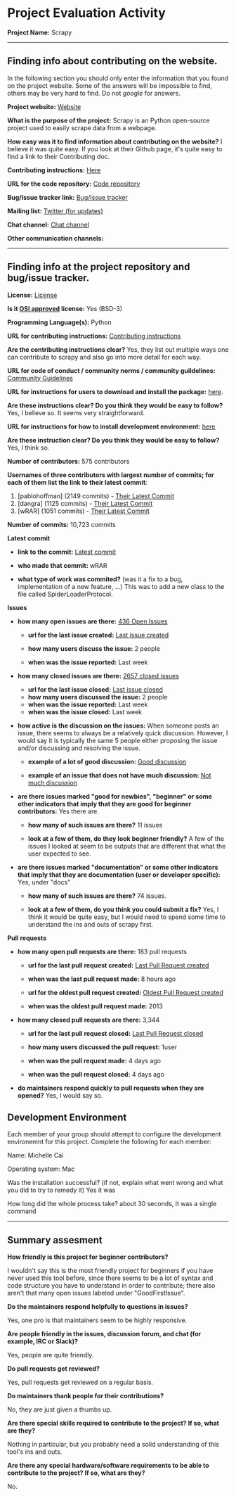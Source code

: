 # Project Evaluation Activity



__Project Name:__  Scrapy


---

## Finding info about contributing on the website.

In the following section you should only enter the information that you
found on the project website. Some of the answers will be impossible to find, others
may be very hard to find. Do not _google_ for answers.

__Project website:__ [Website](https://scrapy.org/)


__What is the purpose of the project:__ Scrapy is an Python open-source project used to easily scrape data from a webpage.


__How easy was it to find information about contributing on the website?__ I believe it was quite easy. If you look at their Github page, it's quite easy to find a link to their Contributing doc.

__Contributing instructions:__ [Here](https://docs.scrapy.org/en/master/contributing.html) 

__URL for the code repository:__ [Code repository](https://github.com/scrapy/scrapy?tab=readme-ov-file)

__Bug/Issue tracker link:__ [Bug/Issue tracker](https://github.com/scrapy/scrapy/issues)

__Mailing list:__ [Twitter (for updates)](https://x.com/ScrapyProject)

__Chat channel:__ [Chat channel](https://discord.com/invite/mv3yErfpvq)

__Other communication channels:__




---

## Finding info at the project repository and bug/issue tracker.

__License:__ [License](https://github.com/scrapy/scrapy/blob/master/LICENSE)

__Is it [OSI approved](https://opensource.org/licenses/alphabetical) license:__ Yes (BSD-3)

__Programming Language(s):__ Python

__URL for contributing instructions:__ [Contributing instructions](https://docs.scrapy.org/en/master/contributing.html)

__Are the contributing instructions clear?__ Yes, they list out multiple ways one can contribute to scrapy and also go into more detail for each way.


__URL for code of conduct / community norms / community guildelines:__ [Community Guidelines](https://github.com/scrapy/scrapy/blob/master/CODE_OF_CONDUCT.md)

__URL for instructions for users to download and install the package:__  [here](https://docs.scrapy.org/en/latest/intro/install.html). 


__Are these instructions clear? Do you think they would be easy to follow?__ Yes, I believe so. It seems very straightforward.


__URL for instructions for how to install development environment:__ [here](https://docs.scrapy.org/en/latest/intro/install.html)


__Are these instruction clear? Do you think they would be easy to follow?__ Yes, I think so.


__Number of contributors:__ 575 contributors


__Usernames of three contributors with largest number of commits; for
each of them list the link to their latest commit__:

1. [pablohoffman] (2149 commits) - [Their Latest Commit](https://github.com/scrapy/scrapy/commit/c04ccbceb91b99976b674f6a57e15ed5ad5b7565)
1. [dangra] (1125 commits) - [Their Latest Commit](https://github.com/scrapy/scrapy/commit/dc4d6d16ead45932a564ea37eef03da92714f5cf)
1. [wRAR] (1051 commits) - [Their Latest Commit](https://github.com/scrapy/scrapy/commit/87db3f2fd6f9d365208a69a0de31181f1ea70e43)


__Number of commits:__ 10,723 commits

__Latest commit__ 

- __link to the commit:__ [Latest commit](https://github.com/scrapy/scrapy/commit/87db3f2fd6f9d365208a69a0de31181f1ea70e43)

- __who made that commit:__ wRAR

- __what type of work was commited?__ (was it a fix to a bug, implementation of a new feature, ...) This was to add a new class to the file called SpiderLoaderProtocol.


__Issues__

- __how many open issues are there:__ [436 Open Issues](https://github.com/scrapy/scrapy/issues)

    - __url for the last issue created:__ [Last issue created](https://github.com/scrapy/scrapy/issues/6692)

    - __how many users discuss the issue:__ 2 people
    
    - __when was the issue reported:__ Last week
    

- __how many closed issues are there:__ [2657 closed issues](https://github.com/scrapy/scrapy/issues?q=is%3Aissue%20state%3Aclosed)
    - __url for the last issue closed:__ [Last issue closed](https://github.com/scrapy/scrapy/issues/6691)
    - __how many users discussed the issue:__ 2 people
    - __when was the issue reported:__ Last week
    - __when was the issue closed:__ Last week

- __how active is the discussion on the issues:__ When someone posts an issue, there seems to always be a relatively quick discussion. However, I would say it is typically the same 5 people either proposing the issue and/or discussing and resolving the issue.

    - __example of a lot of good discussion:__ [Good discussion](https://github.com/scrapy/scrapy/issues/6640)
    
    - __example of an issue that does not have much discussion:__ [Not much discussion](https://github.com/scrapy/scrapy/issues/6615)



- __are there issues marked "good for newbies", "beginner" or some other indicators that imply that they are good for beginner contributors:__ Yes there are.

    - __how many of such issues are there?__ 11 issues
    
    - __look at a few of them, do they look beginner friendly?__ A few of the issues I looked at seem to be outputs that are different that what the user expected to see. 



- __are there issues marked "documentation" or some other indicators that imply that they are documentation (user or developer specific):__ Yes, under "docs"

    - __how many of such issues are there?__ 74 issues.
    
    - __look at a few of them, do you think you could submit a fix?__ Yes, I think it would be quite easy, but I would need to spend some time to understand the ins and outs of scrapy first.



__Pull requests__

- __how many open pull requests are there:__ 183 pull requests

    - __url for the last pull request created:__ [Last Pull Request created](https://github.com/scrapy/scrapy/pull/6697)
    
    - __when was the last pull request made:__ 8 hours ago

    - __url for the oldest pull request created:__ [Oldest Pull Request created](https://github.com/scrapy/scrapy/pull/424)
    
    - __when was the oldest pull request made:__ 2013

- __how many closed pull requests are there:__ 3,344

    - __url for the last pull request closed:__ [Last Pull Request closed](https://github.com/scrapy/scrapy/pull/6694)
    
    - __how many users discussed the pull request:__ 1user
    
    - __when was the pull request made:__  4 days ago
    
    - __when was the pull request closed:__ 4 days ago
    

- __do maintainers respond quickly to pull requests when they are opened?__ Yes, I would say so.


## Development Environment 

Each member of your group should attempt to configure the development environemnt 
for this project. Complete the following for each member:

Name: Michelle Cai

Operating system: Mac

Was the installation successful? (if not, explain what went wrong and 
what you did to try to remedy it) Yes it was

How long did the whole process take? about 30 seconds, it was a single command


---


## Summary assesment
__How friendly is this project for beginner contributors?__

I wouldn't say this is the most friendly project for beginners if you have never used this tool before, since there seems to be a lot of syntax and code structure you have to understand in order to contribute; there also aren't that many open issues labeled under "GoodFirstIssue".


__Do the maintainers respond helpfully to questions in issues?__

Yes, one pro is that maintainers seem to be highly responsive.


__Are people friendly in the issues, discussion forum, and chat (for example, IRC or Slack)?__

Yes, people are quite friendly.


__Do pull requests get reviewed?__

Yes, pull requests get reviewed on a regular basis. 


__Do maintainers thank people for their contributions?__

No, they are just given a thumbs up.

__Are there special skills required to contribute to the project? If so, what are they?__

Nothing in particular, but you probably need a solid understanding of this tool's ins and outs. 


__Are there any special hardware/software requirements to be able to contribute to the project? If so, what are they?__

No.
